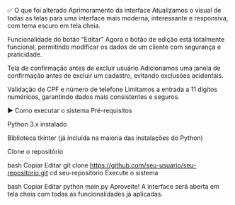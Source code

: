 ✅ O que foi alterado
Aprimoramento da interface
Atualizamos o visual de todas as telas para uma interface mais moderna, interessante e responsiva, com tema escuro em tela cheia.

Funcionalidade do botão “Editar”
Agora o botão de edição está totalmente funcional, permitindo modificar os dados de um cliente com segurança e praticidade.

Tela de confirmação antes de excluir usuário
Adicionamos uma janela de confirmação antes de excluir um cadastro, evitando exclusões acidentais.

Validação de CPF e número de telefone
Limitamos a entrada a 11 dígitos numéricos, garantindo dados mais consistentes e seguros.

▶️ Como executar o sistema
Pré-requisitos

Python 3.x instalado

Biblioteca tkinter (já incluída na maioria das instalações do Python)

Clone o repositório

bash
Copiar
Editar
git clone https://github.com/seu-usuario/seu-repositorio.git
cd seu-repositorio
Execute o sistema

bash
Copiar
Editar
python main.py
Aproveite!
A interface será aberta em tela cheia com todas as funcionalidades já aplicadas.



